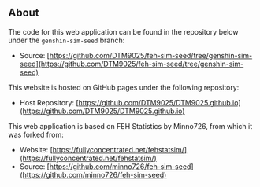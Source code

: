 ## About

The code for this web application can be found in the repository below under the `genshin-sim-seed` branch:

* Source: [https://github.com/DTM9025/feh-sim-seed/tree/genshin-sim-seed](https://github.com/DTM9025/feh-sim-seed/tree/genshin-sim-seed)

This website is hosted on GitHub pages under the following repository:

* Host Repository: [https://github.com/DTM9025/DTM9025.github.io](https://github.com/DTM9025/DTM9025.github.io)


This web application is based on FEH Statistics by Minno726, from which it was forked from:

* Website: [https://fullyconcentrated.net/fehstatsim/](https://fullyconcentrated.net/fehstatsim/)
* Source: [https://github.com/minno726/feh-sim-seed](https://github.com/minno726/feh-sim-seed)
